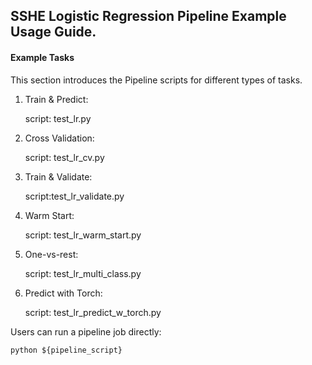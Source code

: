 ## SSHE Logistic Regression Pipeline Example Usage Guide.

#### Example Tasks

This section introduces the Pipeline scripts for different types of tasks.

1. Train & Predict:

   script: test_lr.py

2. Cross Validation:

   script: test_lr_cv.py

3. Train & Validate:

   script:test_lr_validate.py

4. Warm Start:

   script: test_lr_warm_start.py

5. One-vs-rest:

   script: test_lr_multi_class.py

6. Predict with Torch:

   script: test_lr_predict_w_torch.py

Users can run a pipeline job directly:

    python ${pipeline_script}